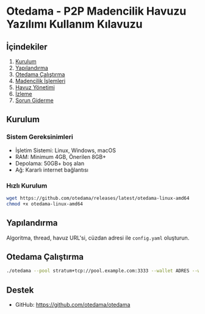 # Otedama - P2P Madencilik Havuzu Yazılımı Kullanım Kılavuzu

## İçindekiler
1. [Kurulum](#kurulum)
2. [Yapılandırma](#yapılandırma)
3. [Otedama Çalıştırma](#otedama-çalıştırma)
4. [Madencilik İşlemleri](#madencilik-işlemleri)
5. [Havuz Yönetimi](#havuz-yönetimi)
6. [İzleme](#izleme)
7. [Sorun Giderme](#sorun-giderme)

## Kurulum

### Sistem Gereksinimleri
- İşletim Sistemi: Linux, Windows, macOS
- RAM: Minimum 4GB, Önerilen 8GB+
- Depolama: 50GB+ boş alan
- Ağ: Kararlı internet bağlantısı

### Hızlı Kurulum
```bash
wget https://github.com/otedama/releases/latest/otedama-linux-amd64
chmod +x otedama-linux-amd64
```

## Yapılandırma
Algoritma, thread, havuz URL'si, cüzdan adresi ile `config.yaml` oluşturun.

## Otedama Çalıştırma
```bash
./otedama --pool stratum+tcp://pool.example.com:3333 --wallet ADRES --worker worker1
```

## Destek
- GitHub: https://github.com/otedama/otedama
